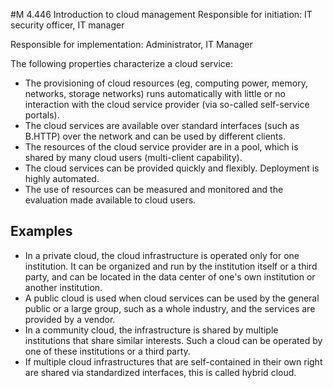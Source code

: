 #M 4.446 Introduction to cloud management
Responsible for initiation: IT security officer, IT manager

Responsible for implementation: Administrator, IT Manager

The following properties characterize a cloud service:

* The provisioning of cloud resources (eg, computing power, memory, networks, storage networks) runs automatically with little or no interaction with the cloud service provider (via so-called self-service portals).
* The cloud services are available over standard interfaces (such as B.HTTP) over the network and can be used by different clients.
* The resources of the cloud service provider are in a pool, which is shared by many cloud users (multi-client capability).
* The cloud services can be provided quickly and flexibly. Deployment is highly automated.
* The use of resources can be measured and monitored and the evaluation made available to cloud users.




## Examples 
* In a private cloud, the cloud infrastructure is operated only for one institution. It can be organized and run by the institution itself or a third party, and can be located in the data center of one's own institution or another institution.
* A public cloud is used when cloud services can be used by the general public or a large group, such as a whole industry, and the services are provided by a vendor.
* In a community cloud, the infrastructure is shared by multiple institutions that share similar interests. Such a cloud can be operated by one of these institutions or a third party.
* If multiple cloud infrastructures that are self-contained in their own right are shared via standardized interfaces, this is called hybrid cloud.




